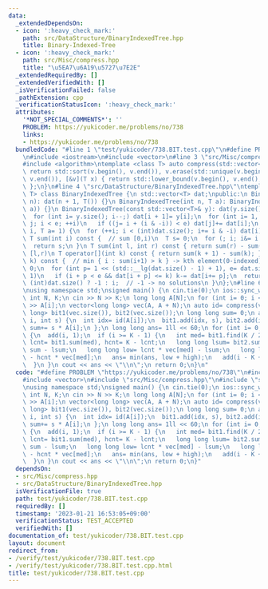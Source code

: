 ```yaml
---
data:
  _extendedDependsOn:
  - icon: ':heavy_check_mark:'
    path: src/DataStructure/BinaryIndexedTree.hpp
    title: Binary-Indexed-Tree
  - icon: ':heavy_check_mark:'
    path: src/Misc/compress.hpp
    title: "\u5EA7\u6A19\u5727\u7E2E"
  _extendedRequiredBy: []
  _extendedVerifiedWith: []
  _isVerificationFailed: false
  _pathExtension: cpp
  _verificationStatusIcon: ':heavy_check_mark:'
  attributes:
    '*NOT_SPECIAL_COMMENTS*': ''
    PROBLEM: https://yukicoder.me/problems/no/738
    links:
    - https://yukicoder.me/problems/no/738
  bundledCode: "#line 1 \"test/yukicoder/738.BIT.test.cpp\"\n#define PROBLEM \"https://yukicoder.me/problems/no/738\"\
    \n#include <iostream>\n#include <vector>\n#line 3 \"src/Misc/compress.hpp\"\n\
    #include <algorithm>\ntemplate <class T> auto compress(std::vector<T> &v) {\n\
    \ return std::sort(v.begin(), v.end()), v.erase(std::unique(v.begin(), v.end()),\
    \ v.end()), [&v](T x) { return std::lower_bound(v.begin(), v.end(), x) - v.begin();\
    \ };\n}\n#line 4 \"src/DataStructure/BinaryIndexedTree.hpp\"\ntemplate <typename\
    \ T> class BinaryIndexedTree {\n std::vector<T> dat;\npublic:\n BinaryIndexedTree(int\
    \ n): dat(n + 1, T()) {}\n BinaryIndexedTree(int n, T a): BinaryIndexedTree(std::vector<T>(n,\
    \ a)) {}\n BinaryIndexedTree(const std::vector<T>& y): dat(y.size() + 1, 0) {\n\
    \  for (int i= y.size(); i--;) dat[i + 1]= y[i];\n  for (int i= 1, e= dat.size(),\
    \ j; i < e; ++i)\n   if ((j= i + (i & -i)) < e) dat[j]+= dat[i];\n }\n void add(int\
    \ i, T a= 1) {\n  for (++i; i < (int)dat.size(); i+= i & -i) dat[i]+= a;\n }\n\
    \ T sum(int i) const {  // sum [0,i)\n  T s= 0;\n  for (; i; i&= i - 1) s+= dat[i];\n\
    \  return s;\n }\n T sum(int l, int r) const { return sum(r) - sum(l); }  // sum\
    \ [l,r)\n T operator[](int k) const { return sum(k + 1) - sum(k); }\n int find(T\
    \ k) const {  // min { i : sum(i+1) > k } -> kth element(0-indexed)\n  int i=\
    \ 0;\n  for (int p= 1 << (std::__lg(dat.size() - 1) + 1), e= dat.size(); p; p>>=\
    \ 1)\n   if (i + p < e && dat[i + p] <= k) k-= dat[i+= p];\n  return i + 1 ==\
    \ (int)dat.size() ? -1 : i;  // -1 -> no solutions\n }\n};\n#line 6 \"test/yukicoder/738.BIT.test.cpp\"\
    \nusing namespace std;\nsigned main() {\n cin.tie(0);\n ios::sync_with_stdio(0);\n\
    \ int N, K;\n cin >> N >> K;\n long long A[N];\n for (int i= 0; i < N; i++) cin\
    \ >> A[i];\n vector<long long> vec(A, A + N);\n auto id= compress(vec);\n BinaryIndexedTree<long\
    \ long> bit1(vec.size()), bit2(vec.size());\n long long sum= 0;\n auto add= [&](int\
    \ i, int s) {\n  int idx= id(A[i]);\n  bit1.add(idx, s), bit2.add(idx, s * A[i]),\
    \ sum+= s * A[i];\n };\n long long ans= 1ll << 60;\n for (int i= 0; i < N; i++)\
    \ {\n  add(i, 1);\n  if (i >= K - 1) {\n   int med= bit1.find(K / 2);\n   int\
    \ lcnt= bit1.sum(med), hcnt= K - lcnt;\n   long long lsum= bit2.sum(med), hsum=\
    \ sum - lsum;\n   long long low= lcnt * vec[med] - lsum;\n   long long high= hsum\
    \ - hcnt * vec[med];\n   ans= min(ans, low + high);\n   add(i - K + 1, -1);\n\
    \  }\n }\n cout << ans << \"\\n\";\n return 0;\n}\n"
  code: "#define PROBLEM \"https://yukicoder.me/problems/no/738\"\n#include <iostream>\n\
    #include <vector>\n#include \"src/Misc/compress.hpp\"\n#include \"src/DataStructure/BinaryIndexedTree.hpp\"\
    \nusing namespace std;\nsigned main() {\n cin.tie(0);\n ios::sync_with_stdio(0);\n\
    \ int N, K;\n cin >> N >> K;\n long long A[N];\n for (int i= 0; i < N; i++) cin\
    \ >> A[i];\n vector<long long> vec(A, A + N);\n auto id= compress(vec);\n BinaryIndexedTree<long\
    \ long> bit1(vec.size()), bit2(vec.size());\n long long sum= 0;\n auto add= [&](int\
    \ i, int s) {\n  int idx= id(A[i]);\n  bit1.add(idx, s), bit2.add(idx, s * A[i]),\
    \ sum+= s * A[i];\n };\n long long ans= 1ll << 60;\n for (int i= 0; i < N; i++)\
    \ {\n  add(i, 1);\n  if (i >= K - 1) {\n   int med= bit1.find(K / 2);\n   int\
    \ lcnt= bit1.sum(med), hcnt= K - lcnt;\n   long long lsum= bit2.sum(med), hsum=\
    \ sum - lsum;\n   long long low= lcnt * vec[med] - lsum;\n   long long high= hsum\
    \ - hcnt * vec[med];\n   ans= min(ans, low + high);\n   add(i - K + 1, -1);\n\
    \  }\n }\n cout << ans << \"\\n\";\n return 0;\n}"
  dependsOn:
  - src/Misc/compress.hpp
  - src/DataStructure/BinaryIndexedTree.hpp
  isVerificationFile: true
  path: test/yukicoder/738.BIT.test.cpp
  requiredBy: []
  timestamp: '2023-01-21 16:53:05+09:00'
  verificationStatus: TEST_ACCEPTED
  verifiedWith: []
documentation_of: test/yukicoder/738.BIT.test.cpp
layout: document
redirect_from:
- /verify/test/yukicoder/738.BIT.test.cpp
- /verify/test/yukicoder/738.BIT.test.cpp.html
title: test/yukicoder/738.BIT.test.cpp
---
```

